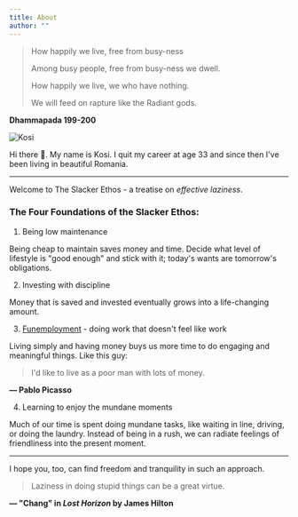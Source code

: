 ```yaml
---
title: About
author: ""
---
```

> How happily we live, free from busy-ness
>
> Among busy people, free from busy-ness we dwell.
>
> How happily we live, we who have nothing.
>
> We will feed on rapture like the Radiant gods.
>
**Dhammapada 199-200**

![Kosi](/profile.jpg)

Hi there &#x1F44B;. My name is Kosi. I quit my career at age 33 and since then I've been living in beautiful Romania.

---

Welcome to The Slacker Ethos - a treatise on *effective laziness*.

### The Four Foundations of the Slacker Ethos:

1. Being low maintenance

Being cheap to maintain saves money and time. Decide what level of lifestyle is "good enough" and stick with it; today's wants are tomorrow's obligations.

2. Investing with discipline

Money that is saved and invested eventually grows into a life-changing amount.

3. [Funemployment](https://www.investopedia.com/terms/f/funemployment.asp) - doing work that doesn't feel like work

Living simply and having money buys us more time to do engaging and meaningful things. Like this guy:

> I'd like to live as a poor man with lots of money.
>
**&mdash; Pablo Picasso**

4. Learning to enjoy the mundane moments

Much of our time is spent doing mundane tasks, like waiting in line, driving, or doing the laundry. Instead of being in a rush, we can radiate feelings of friendliness into the present moment.

---

I hope you, too, can find freedom and tranquility in such an approach.

> Laziness in doing stupid things can be a great virtue.
>
**&mdash; "Chang" in *Lost Horizon* by James Hilton**


